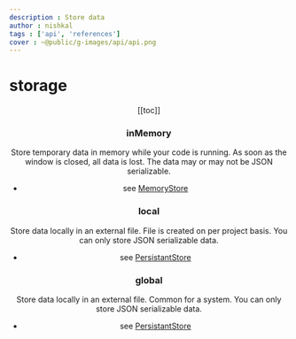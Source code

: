 ```yaml
---
description : Store data
author : nishkal
tags : ['api', 'references']
cover : ~@public/g-images/api/api.png
---
```


# storage
<Header/>
[[toc]]

### inMemory
Store temporary data in memory while your code is running. As soon as the window is closed, all data is lost. The data may or may not be JSON serializable.
* see [MemoryStore](/structures/MemoryStore.md) 


### local
Store data locally in an external file. File is created on per project basis. You can only store JSON serializable data.
* see [PersistantStore](/structures/PersistantStore.md) 


### global
Store data locally in an external file. Common for a system. You can only store JSON serializable data.
* see [PersistantStore](/structures/PersistantStore.md) 